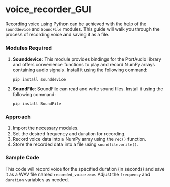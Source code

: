 # voice_recorder_GUI

Recording voice using Python can be achieved with the help of the `sounddevice` and `SoundFile` modules. This guide will walk you through the process of recording voice and saving it as a file.

### Modules Required

1. **Sounddevice**: This module provides bindings for the PortAudio library and offers convenience functions to play and record NumPy arrays containing audio signals. Install it using the following command:

    ```
    pip install sounddevice
    ```

2. **SoundFile**: SoundFile can read and write sound files. Install it using the following command:

    ```
    pip install SoundFile
    ```

### Approach

1. Import the necessary modules.
2. Set the desired frequency and duration for recording.
3. Record voice data into a NumPy array using the `rec()` function.
4. Store the recorded data into a file using `soundfile.write()`.

### Sample Code


This code will record voice for the specified duration (in seconds) and save it as a WAV file named `recorded_voice.wav`. Adjust the `frequency` and `duration` variables as needed.
